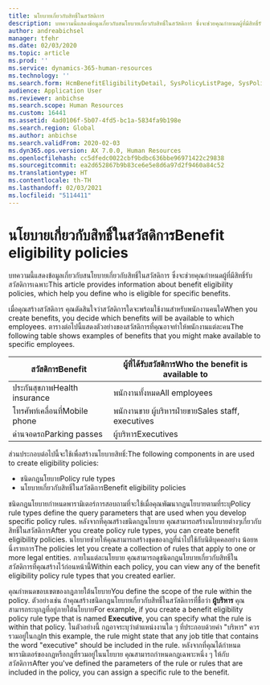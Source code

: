 ```yaml
---
title: นโยบายเกี่ยวกับสิทธิ์ในสวัสดิการ
description: บทความนี้แสดงข้อมูลเกี่ยวกับสนโยบายเกี่ยวกับสิทธิ์ในสวัสดิการ ซึ่งจะช่วยคุณกำหนดผู้ที่มีสิทธิ์รับสวัสดิการเฉพาะ
author: andreabichsel
manager: tfehr
ms.date: 02/03/2020
ms.topic: article
ms.prod: ''
ms.service: dynamics-365-human-resources
ms.technology: ''
ms.search.form: HcmBenefitEligibilityDetail, SysPolicyListPage, SysPolicySourceDocumentRuleType, BenefitWorkspace, HcmBenefitSummaryPart
audience: Application User
ms.reviewer: anbichse
ms.search.scope: Human Resources
ms.custom: 16441
ms.assetid: 4ad0106f-5b07-4fd5-bc1a-5834fa9b198e
ms.search.region: Global
ms.author: anbichse
ms.search.validFrom: 2020-02-03
ms.dyn365.ops.version: AX 7.0.0, Human Resources
ms.openlocfilehash: cc5dfedc0022cbf9bdbc636bbe96971422c29838
ms.sourcegitcommit: ea2d652867b9b83ce6e5e8d6a97d2f9460a84c52
ms.translationtype: HT
ms.contentlocale: th-TH
ms.lasthandoff: 02/03/2021
ms.locfileid: "5114411"
---
```

# <a name="benefit-eligibility-policies"></a><span data-ttu-id="87e29-103">นโยบายเกี่ยวกับสิทธิ์ในสวัสดิการ</span><span class="sxs-lookup"><span data-stu-id="87e29-103">Benefit eligibility policies</span></span>

<span data-ttu-id="87e29-104">บทความนี้แสดงข้อมูลเกี่ยวกับสนโยบายเกี่ยวกับสิทธิ์ในสวัสดิการ ซึ่งจะช่วยคุณกำหนดผู้ที่มีสิทธิ์รับสวัสดิการเฉพาะ</span><span class="sxs-lookup"><span data-stu-id="87e29-104">This article provides information about benefit eligibility policies, which help you define who is eligible for specific benefits.</span></span>

<span data-ttu-id="87e29-105">เมื่อคุณสร้างสวัสดิการ คุณตัดสินใจว่าสวัสดิการใดจะพร้อมใช้งานสำหรับพนักงานคนใด</span><span class="sxs-lookup"><span data-stu-id="87e29-105">When you create benefits, you decide which benefits will be available to which employees.</span></span> <span data-ttu-id="87e29-106">ตารางต่อไปนี้แสดงตัวอย่างของสวัสดิการที่คุณอาจทำให้พนักงานแต่ละคน</span><span class="sxs-lookup"><span data-stu-id="87e29-106">The following table shows examples of benefits that you might make available to specific employees.</span></span>

| <span data-ttu-id="87e29-107">สวัสดิการ</span><span class="sxs-lookup"><span data-stu-id="87e29-107">Benefit</span></span>          | <span data-ttu-id="87e29-108">ผู้ที่ได้รับสวัสดิการ</span><span class="sxs-lookup"><span data-stu-id="87e29-108">Who the benefit is available to</span></span> |
|------------------|---------------------------------|
| <span data-ttu-id="87e29-109">ประกันสุขภาพ</span><span class="sxs-lookup"><span data-stu-id="87e29-109">Health insurance</span></span> | <span data-ttu-id="87e29-110">พนักงานทั้งหมด</span><span class="sxs-lookup"><span data-stu-id="87e29-110">All employees</span></span>                   |
| <span data-ttu-id="87e29-111">โทรศัพท์เคลื่อนที่</span><span class="sxs-lookup"><span data-stu-id="87e29-111">Mobile phone</span></span>     | <span data-ttu-id="87e29-112">พนักงานขาย ผู้บริหารฝ่ายขาย</span><span class="sxs-lookup"><span data-stu-id="87e29-112">Sales staff, executives</span></span>         |
| <span data-ttu-id="87e29-113">ด่านจอดรถ</span><span class="sxs-lookup"><span data-stu-id="87e29-113">Parking passes</span></span>   | <span data-ttu-id="87e29-114">ผู้บริหาร</span><span class="sxs-lookup"><span data-stu-id="87e29-114">Executives</span></span>                      |

<span data-ttu-id="87e29-115">ส่วนประกอบต่อไปนี้จะใช้เพื่อสร้างนโยบายสิทธิ์:</span><span class="sxs-lookup"><span data-stu-id="87e29-115">The following components in are used to create eligibility policies:</span></span>

-   <span data-ttu-id="87e29-116">ชนิดกฎนโยบาย</span><span class="sxs-lookup"><span data-stu-id="87e29-116">Policy rule types</span></span>
-   <span data-ttu-id="87e29-117">นโยบายเกี่ยวกับสิทธิ์ในสวัสดิการ</span><span class="sxs-lookup"><span data-stu-id="87e29-117">Benefit eligibility policies</span></span>

<span data-ttu-id="87e29-118">ชนิดกฎนโยบายกำหนดพารามิเตอร์การสอบถามที่จะใช้เมื่อคุณพัฒนากฎนโยบายตามที่ระบุ</span><span class="sxs-lookup"><span data-stu-id="87e29-118">Policy rule types define the query parameters that are used when you develop specific policy rules.</span></span> <span data-ttu-id="87e29-119">หลังจากที่คุณสร้างชนิดกฎนโยบาย คุณสามารถสร้างนโยบายต่างๆเกี่ยวกับสิทธิ์ในสวัสดิการ</span><span class="sxs-lookup"><span data-stu-id="87e29-119">After you create policy rule types, you can create benefit eligibility policies.</span></span> <span data-ttu-id="87e29-120">นโยบายช่วยให้คุณสามารถสร้างชุดของกฎที่นำไปใช้กับนิติบุคคลอย่าง น้อยหนึ่งรายการ</span><span class="sxs-lookup"><span data-stu-id="87e29-120">The policies let you create a collection of rules that apply to one or more legal entities.</span></span> <span data-ttu-id="87e29-121">ภายในแต่ละนโยบาย คุณสามารถดูชนิดกฎนโยบายเกี่ยวกับสิทธิ์ในสวัสดิการที่คุณสร้างไว้ก่อนหน้านี้</span><span class="sxs-lookup"><span data-stu-id="87e29-121">Within each policy, you can view any of the benefit eligibility policy rule types that you created earlier.</span></span> 

<span data-ttu-id="87e29-122">คุณกำหนดขอบเขตของกฎภายใต้นโยบาย</span><span class="sxs-lookup"><span data-stu-id="87e29-122">You define the scope of the rule within the policy.</span></span> <span data-ttu-id="87e29-123">ตัวอย่างเช่น ถ้าคุณสร้างชนิดกฎนโยบายเกี่ยวกับสิทธิ์ในสวัสดิการที่ชื่อว่า **ผู้บริหาร** คุณสามารถระบุกฎที่อยู่ภายใต้นโยบาย</span><span class="sxs-lookup"><span data-stu-id="87e29-123">For example, if you create a benefit eligibility policy rule type that is named **Executive**, you can specify what the rule is within that policy.</span></span> <span data-ttu-id="87e29-124">ในตัวอย่างนี้ กฎอาจระบุว่าตำแหน่งงานใด ๆ ที่ประกอบด้วยคำ "บริหาร" ควรรวมอยู่ในกฎ</span><span class="sxs-lookup"><span data-stu-id="87e29-124">In this example, the rule might state that any job title that contains the word "executive" should be included in the rule.</span></span> <span data-ttu-id="87e29-125">หลังจากที่คุณได้กำหนดพารามิเตอร์ของกฎหรือกฎที่รวมอยู่ในนโยบาย คุณสามารถกำหนดกฎเฉพาะหนึ่ง ๆ ให้กับสวัสดิการ</span><span class="sxs-lookup"><span data-stu-id="87e29-125">After you've defined the parameters of the rule or rules that are included in the policy, you can assign a specific rule to the benefit.</span></span>





